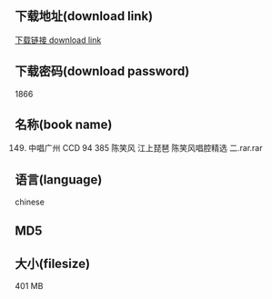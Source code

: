 ## 下载地址(download link)
[下载链接 download link](https://voluble-croquembouche-d321dc.netlify.app/?s=149.+%E4%B8%AD%E5%94%B1%E5%B9%BF%E5%B7%9E+CCD+94+385+%E9%99%88%E7%AC%91%E9%A3%8E+%E6%B1%9F%E4%B8%8A%E7%90%B5%E7%90%B6+%E9%99%88%E7%AC%91%E9%A3%8E%E5%94%B1%E8%85%94%E7%B2%BE%E9%80%89+%E4%BA%8C.rar)

## 下载密码(download password)
1866

## 名称(book name)
149. 中唱广州 CCD 94 385 陈笑风 江上琵琶 陈笑风唱腔精选 二.rar.rar

## 语言(language)
chinese

## MD5


## 大小(filesize)
401 MB
